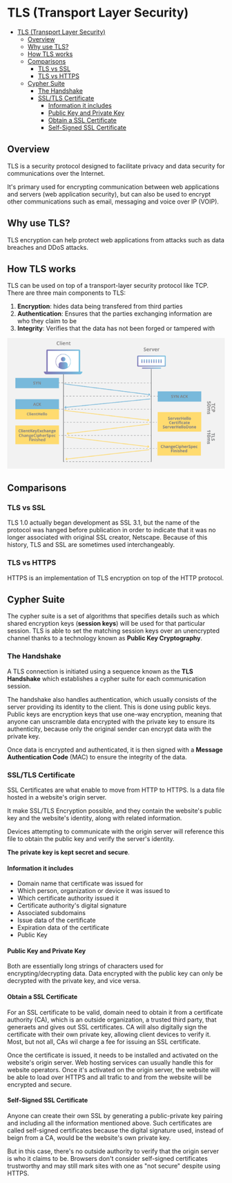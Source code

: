 # TLS (Transport Layer Security)

- [TLS (Transport Layer Security)](#tls-transport-layer-security)
  - [Overview](#overview)
  - [Why use TLS?](#why-use-tls)
  - [How TLS works](#how-tls-works)
  - [Comparisons](#comparisons)
    - [TLS vs SSL](#tls-vs-ssl)
    - [TLS vs HTTPS](#tls-vs-https)
  - [Cypher Suite](#cypher-suite)
    - [The Handshake](#the-handshake)
    - [SSL/TLS Certificate](#ssltls-certificate)
      - [Information it includes](#information-it-includes)
      - [Public Key and Private Key](#public-key-and-private-key)
      - [Obtain a SSL Certificate](#obtain-a-ssl-certificate)
      - [Self-Signed SSL Certificate](#self-signed-ssl-certificate)

## Overview

TLS is a security protocol designed to facilitate privacy and data security for communications over the Internet.

It's primary used for encrypting communication between web applications and servers (web application security), but can also be used to encrypt other communications such as email, messaging and voice over IP (VOIP).

## Why use TLS?

TLS encryption can help protect web applications from attacks such as data breaches and DDoS attacks.

## How TLS works

TLS can be used on top of a transport-layer security protocol like TCP. There are three main components to TLS:

1. __Encryption__: hides data being transfered from third parties
2. __Authentication__: Ensures that the parties exchanging information are who they claim to be
3. __Integrity__: Verifies that the data has not been forged or tampered with

![tls](./tls.png)

## Comparisons

### TLS vs SSL

TLS 1.0 actually began development as SSL 3.1, but the name of the protocol was hanged before publication in order to indicate that it was no longer associated with original SSL creator, Netscape. Because of this history, TLS and SSL are sometimes used interchangeably.

### TLS vs HTTPS

HTTPS is an implementation of TLS encryption on top of the HTTP protocol.

## Cypher Suite

The cypher suite is a set of algorithms that specifies details such as which shared encryption keys (__session keys__) will be used for that particular session. TLS is able to set the matching session keys over an unencrypted channel thanks to a technology known as __Public Key Cryptography__.

### The Handshake

A TLS connection is initiated using a sequence known as the __TLS Handshake__ which establishes a cypher suite for each communication session.

The handshake also handles authentication, which usually consists of the server providing its identity to the client. This is done using public keys. Public keys are encryption keys that use one-way encryption, meaning that anyone can unscramble data encrypted with the private key to ensure its authenticity, because only the original sender can encrypt data with the private key.

Once data is encrypted and authenticated, it is then signed with a __Message Authentication Code__ (MAC) to ensure the integrity of the data.

### SSL/TLS Certificate

SSL Certificates are what enable to move from HTTP to HTTPS. Is a data file hosted in a website's origin server.

It make SSL/TLS Encryption possible, and they contain the website's public key and the website's identity, along with related information.

Devices attempting to communicate with the origin server will reference this file to obtain the public key and verify the server's identity.

__The private key is kept secret and secure__.

#### Information it includes

* Domain name that certificate was issued for
* Which person, organization or device it was issued to
* Which certificate authority issued it
* Certificate authority's digital signature
* Associated subdomains
* Issue data of the certificate
* Expiration data of the certificate
* Public Key

#### Public Key and Private Key

Both are essentially long strings of characters used for encrypting/decrypting data. Data encrypted with the public key can only be decrypted with the private key, and vice versa.

#### Obtain a SSL Certificate

For an SSL certificate to be valid, domain need to obtain it from a certificate authority (CA), which is an outside organization, a trusted third party, that generaets and gives out SSL certificates. CA will also digitally sign the certificate with their own private key, allowing client devices to verify it. Most, but not all, CAs wil charge a fee for issuing an SSL certificate.

Once the certificate is issued, it needs to be installed and activated on the website's origin server. Web hosting services can usually handle this for website operators. Once it's activated on the origin server, the website will be able to load over HTTPS and all trafic to and from the website will be encrypted and secure.

#### Self-Signed SSL Certificate

Anyone can create their own SSL by generating a public-private key pairing and including all the information mentioned above. Such certificates are called self-signed certificates because the digital signature used, instead of beign from a CA, would be the website's own private key.

But in this case, there's no outside authority to verify that the origin server is who it claims to be. Browsers don't consider self-signed certificates trustworthy and may still mark sites with one as "not secure" despite using HTTPS.
